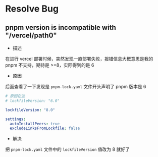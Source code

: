 # Resolve Bug

## pnpm version is incompatible with "/vercel/path0"

- 描述

在进行 vercel 部署时候，突然发现一直部署失败，报错信息大概意思是我的 pnpm 不支持，期待是 >=8，实际得到的是 6

- 原因

后面查看了一下发现是 `pnpm-lock.yaml` 文件开头声明了 pnpm 版本是 6

```yaml
# 原因在这
# lockfileVersion: "6.0"

lockfileVersion: "8.0"

settings:
  autoInstallPeers: true
  excludeLinksFromLockfile: false
```

- 解决

把 `pnpm-lock.yaml` 文件中的 `lockfileVersion` 值改为 8 就好了
